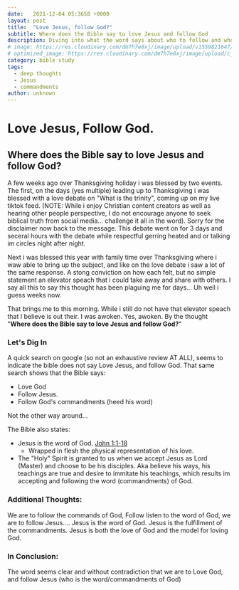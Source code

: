 ```yaml
---
date:   2021-12-04 05:3658 +0000
layout: post
title:  "Love Jesus, follow God?"
subtitle: Where does the Bible say to love Jesus and follow God 
description: Diving into what the word says about who to follow and who to love, and what does that tell me about God the father and Jesus the son.
# image: https://res.cloudinary.com/dm7h7e8xj/image/upload/v1559821647/theme2_ylcxxz.jpg
# optimized_image: https://res.cloudinary.com/dm7h7e8xj/image/upload/c_scale,w_380/v1559821647/theme2_ylcxxz.jpg
category: bible study
tags:
  - deep thoughts
  - Jesus
  - commandments
author: unknown
---
```


# Love Jesus, Follow God.
## Where does the Bible say to love Jesus and follow God?

A few weeks ago over Thanksgiving holiday i was blessed by two events. The first, on the days (yes multiple) leading up to Thanksgiving i was blessed with a love debate on "What is the trinity", coming up on my live tiktok feed. (NOTE: While i enjoy Christian content creators as well as hearing other people perspective, I do not encourage anyone to seek biblical truth from social media... challenge it all in the word). Sorry for the disclaimer now back to the message. This debate went on for 3 days and seceral hours with the debate while respectful gerring heated and or talking im circles night after night.

Next i was blessed this year with family time over Thanksgiving where i waw able to bring up the subject, and like on the love debate i saw a lot of the same response. A stong conviction on how each felt, but no simple statement an elevator speach that i could take away and share with others. I say all this to say this thought has been plaguing me for days... Uh well i guess weeks now. 

That brings me to this morning. While i still do not have that elevator speach that I believe is out their. I was awoken. Yes, awoken. By the thought "**Where does the Bible say to love Jesus and follow God?**"

### Let's Dig In

A quick search on google (so not an exhaustive review AT ALL), seems to indicate the bible does not say Love Jesus, and follow God. That same search shows that the Bible says: 

- Love God 
- Follow Jesus.
- Follow God's commandments (heed his word)

Not the other way around...

The Bible also states: 

- Jesus is the word of God. [John 1:1-18](https://www.biblestudytools.com/john/1.html)
    - Wrapped in flesh the physical representation of his love.
- The "Holy" Spirit is granted to us when we accept Jesus as Lord (Master) and choose to be his disciples. Aka believe his ways, his teachings are true and desire to immitate his teachings, which results im accepting and following the word (commandments) of God.

### Additional Thoughts:

We are to follow the commands of God, Follow listen to the word of God, we are to follow Jesus…. Jesus is the word of God. Jesus is the fulfillment of the commandments. Jesus is both the love of God and the model for loving God. 

### In Conclusion:
The word seems clear and without contradiction that we are to Love God, and follow Jesus (who is the word/commandments of God)
